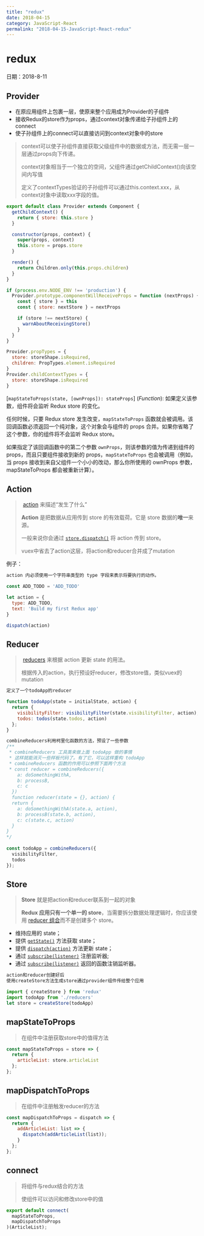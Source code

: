 ```yaml
---
title: "redux"
date: 2018-04-15
category: JavaScript-React
permalink: "2018-04-15-JavaScript-React-redux"
---
```

# redux

日期：2018-8-11

## Provider

- 在原应用组件上包裹一层，使原来整个应用成为Provider的子组件
- 接收Redux的store作为props，通过context对象传递给子孙组件上的connect
- 使子孙组件上的connect可以直接访问到context对象中的store

> context可以使子孙组件直接获取父级组件中的数据或方法，而无需一层一层通过props向下传递。
>
> context对象相当于一个独立的空间，父组件通过getChildContext()向该空间内写值
>
> 定义了contextTypes验证的子孙组件可以通过this.context.xxx，从context对象中读取xxx字段的值。

```jsx
export default class Provider extends Component {
  getChildContext() {
    return { store: this.store }
  }

  constructor(props, context) {
    super(props, context)
    this.store = props.store
  }

  render() {
    return Children.only(this.props.children)
  }
}

if (process.env.NODE_ENV !== 'production') {
  Provider.prototype.componentWillReceiveProps = function (nextProps) {
    const { store } = this
    const { store: nextStore } = nextProps

    if (store !== nextStore) {
      warnAboutReceivingStore()
    }
  }
}

Provider.propTypes = {
  store: storeShape.isRequired,
  children: PropTypes.element.isRequired
}
Provider.childContextTypes = {
  store: storeShape.isRequired
}
```

[`mapStateToProps(state, [ownProps]): stateProps`] (*Function*): 如果定义该参数，组件将会监听 Redux store 的变化。

任何时候，只要 Redux store 发生改变，`mapStateToProps` 函数就会被调用。该回调函数必须返回一个纯对象，这个对象会与组件的 props 合并。如果你省略了这个参数，你的组件将不会监听 Redux store。

如果指定了该回调函数中的第二个参数 `ownProps`，则该参数的值为传递到组件的 props，而且只要组件接收到新的 props，`mapStateToProps` 也会被调用（例如，当 props 接收到来自父组件一个小小的改动，那么你所使用的 ownProps 参数，mapStateToProps 都会被重新计算）。



## Action

>  [action](http://www.redux.org.cn/docs/basics/Actions.html) 来描述“发生了什么”
>
> **Action** 是把数据从应用传到 store 的有效载荷。它是 store 数据的**唯一**来源。
>
> 一般来说你会通过 [`store.dispatch()`](http://www.redux.org.cn/docs/api/Store.html#dispatch) 将 action 传到 store。
>
> vuex中省去了action这层，将action和reducer合并成了mutation

例子：

```jsx
action 内必须使用一个字符串类型的 type 字段来表示将要执行的动作。

const ADD_TODO = 'ADD_TODO'

let action = {
  type: ADD_TODO,
  text: 'Build my first Redux app'
}

dispatch(action)
```



## Reducer

>  [reducers](http://www.redux.org.cn/docs/basics/Reducers.html) 来根据 action 更新 state 的用法。
>
> 根据传入的action，执行预设好reducer，修改store值，类似vuex的mutation

```jsx
定义了一个todoApp的reducer

function todoApp(state = initialState, action) {
  return {
    visibilityFilter: visibilityFilter(state.visibilityFilter, action),
    todos: todos(state.todos, action)
  };
}

combineReducers利用柯里化函数的方法，预设了一些参数
/**
 * combineReducers 工具类来做上面 todoApp 做的事情
 * 这样就能消灭一些样板代码了。有了它，可以这样重构 todoApp
 * combineReducers 函数的作用可以参照下面两个方法
 * const reducer = combineReducers({
    a: doSomethingWithA,
    b: processB,
    c: c
  })
  function reducer(state = {}, action) {
  return {
    a: doSomethingWithA(state.a, action),
    b: processB(state.b, action),
    c: c(state.c, action)
  }
}
*/
 
const todoApp = combineReducers({
  visibilityFilter,
  todos
});
```



## Store

> **Store** 就是把action和reducer联系到一起的对象
>
> **Redux 应用只有一个单一的 store**，当需要拆分数据处理逻辑时，你应该使用 [reducer 组合](http://www.redux.org.cn/docs/basics/Reducers.html#splitting-reducers)而不是创建多个 store。

- 维持应用的 state；
- 提供 [`getState()`](http://www.redux.org.cn/docs/api/Store.html#getState) 方法获取 state；
- 提供 [`dispatch(action)`](http://www.redux.org.cn/docs/api/Store.html#dispatch) 方法更新 state；
- 通过 [`subscribe(listener)`](http://www.redux.org.cn/docs/api/Store.html#subscribe) 注册监听器;
- 通过 [`subscribe(listener)`](http://www.redux.org.cn/docs/api/Store.html#subscribe) 返回的函数注销监听器。



```jsx
action和reducer创建好后
使用createStore方法生成store通过provider组件传给整个应用

import { createStore } from 'redux'
import todoApp from './reducers'
let store = createStore(todoApp)
```

## mapStateToProps

> 在组件中注册获取store中的值得方法

```jsx
const mapStateToProps = store => {
  return {
    articleList: store.articleList
  };
};
```

## mapDispatchToProps

> 在组件中注册触发reducer的方法

```jsx
const mapDispatchToProps = dispatch => {
  return {
    addArticleList: list => {
      dispatch(addArticleList(list));
    }
  };
};
```

## connect

> 将组件与redux结合的方法
>
> 使组件可以访问和修改store中的值

```jsx
export default connect(
  mapStateToProps,
  mapDispatchToProps
)(ArticleList);
```